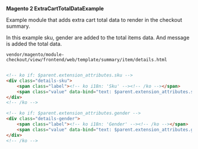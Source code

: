 **Magento 2 ExtraCartTotalDataExample**

Example module that adds extra cart total data to render in the checkout summary. 
 
In this example sku, gender are added to the total items data. And message is added the total data.

```
vendor/magento/module-checkout/view/frontend/web/template/summary/item/details.html
```

```html

<!-- ko if: $parent.extension_attributes.sku -->
<div class="details-sku">
    <span class="label"><!-- ko i18n: 'Sku' --><!-- /ko --></span>
    <span class="value" data-bind="text: $parent.extension_attributes.sku"></span>
</div>
<!-- /ko -->

<!-- ko if: $parent.extension_attributes.gender -->
<div class="details-gender">
    <span class="label"><!-- ko i18n: 'Gender' --><!-- /ko --></span>
    <span class="value" data-bind="text: $parent.extension_attributes.gender"></span>
</div>
<!-- /ko -->

```